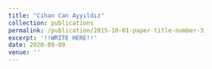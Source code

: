 ```yaml
---
title: "Cihan Can Ayyıldız"
collection: publications
permalink: /publication/2015-10-01-paper-title-number-3
excerpt: '!!WRİTE HERE!!'
date: 2020-09-09
venue: ''
---
```



